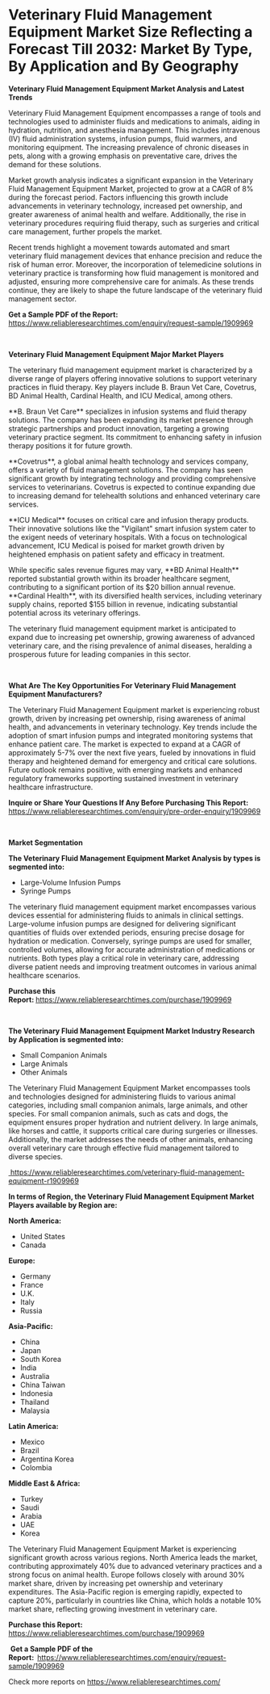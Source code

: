 <p><h1>Veterinary Fluid Management Equipment Market Size Reflecting a Forecast Till 2032: Market By Type, By Application and By Geography</h1></p><p><strong>Veterinary Fluid Management Equipment Market Analysis and Latest Trends</strong></p>
<p><p>Veterinary Fluid Management Equipment encompasses a range of tools and technologies used to administer fluids and medications to animals, aiding in hydration, nutrition, and anesthesia management. This includes intravenous (IV) fluid administration systems, infusion pumps, fluid warmers, and monitoring equipment. The increasing prevalence of chronic diseases in pets, along with a growing emphasis on preventative care, drives the demand for these solutions.</p><p>Market growth analysis indicates a significant expansion in the Veterinary Fluid Management Equipment Market, projected to grow at a CAGR of 8% during the forecast period. Factors influencing this growth include advancements in veterinary technology, increased pet ownership, and greater awareness of animal health and welfare. Additionally, the rise in veterinary procedures requiring fluid therapy, such as surgeries and critical care management, further propels the market.</p><p>Recent trends highlight a movement towards automated and smart veterinary fluid management devices that enhance precision and reduce the risk of human error. Moreover, the incorporation of telemedicine solutions in veterinary practice is transforming how fluid management is monitored and adjusted, ensuring more comprehensive care for animals. As these trends continue, they are likely to shape the future landscape of the veterinary fluid management sector.</p></p>
<p><strong>Get a Sample PDF of the Report:&nbsp;</strong> <a href="https://www.reliableresearchtimes.com/enquiry/request-sample/1909969?utm_campaign=3209&utm_medium=2&utm_source=Github&utm_content=ia&utm_term=05032025&utm_id=veterinary-fluid-management-equipment">https://www.reliableresearchtimes.com/enquiry/request-sample/1909969</a></p>
<p>&nbsp;</p>
<p><strong>Veterinary Fluid Management Equipment Major Market Players</strong></p>
<p><p>The veterinary fluid management equipment market is characterized by a diverse range of players offering innovative solutions to support veterinary practices in fluid therapy. Key players include B. Braun Vet Care, Covetrus, BD Animal Health, Cardinal Health, and ICU Medical, among others.</p><p>**B. Braun Vet Care** specializes in infusion systems and fluid therapy solutions. The company has been expanding its market presence through strategic partnerships and product innovation, targeting a growing veterinary practice segment. Its commitment to enhancing safety in infusion therapy positions it for future growth.</p><p>**Covetrus**, a global animal health technology and services company, offers a variety of fluid management solutions. The company has seen significant growth by integrating technology and providing comprehensive services to veterinarians. Covetrus is expected to continue expanding due to increasing demand for telehealth solutions and enhanced veterinary care services.</p><p>**ICU Medical** focuses on critical care and infusion therapy products. Their innovative solutions like the "Vigilant" smart infusion system cater to the exigent needs of veterinary hospitals. With a focus on technological advancement, ICU Medical is poised for market growth driven by heightened emphasis on patient safety and efficacy in treatment.</p><p>While specific sales revenue figures may vary, **BD Animal Health** reported substantial growth within its broader healthcare segment, contributing to a significant portion of its $20 billion annual revenue. **Cardinal Health**, with its diversified health services, including veterinary supply chains, reported $155 billion in revenue, indicating substantial potential across its veterinary offerings.</p><p>The veterinary fluid management equipment market is anticipated to expand due to increasing pet ownership, growing awareness of advanced veterinary care, and the rising prevalence of animal diseases, heralding a prosperous future for leading companies in this sector.</p></p>
<p>&nbsp;</p>
<p><strong>What Are The Key Opportunities For Veterinary Fluid Management Equipment Manufacturers?</strong></p>
<p><p>The Veterinary Fluid Management Equipment market is experiencing robust growth, driven by increasing pet ownership, rising awareness of animal health, and advancements in veterinary technology. Key trends include the adoption of smart infusion pumps and integrated monitoring systems that enhance patient care. The market is expected to expand at a CAGR of approximately 5-7% over the next five years, fueled by innovations in fluid therapy and heightened demand for emergency and critical care solutions. Future outlook remains positive, with emerging markets and enhanced regulatory frameworks supporting sustained investment in veterinary healthcare infrastructure.</p></p>
<p><strong>Inquire or Share Your Questions If Any Before Purchasing This Report:</strong> <a href="https://www.reliableresearchtimes.com/enquiry/pre-order-enquiry/1909969?utm_campaign=3209&utm_medium=2&utm_source=Github&utm_content=ia&utm_term=05032025&utm_id=veterinary-fluid-management-equipment">https://www.reliableresearchtimes.com/enquiry/pre-order-enquiry/1909969</a></p>
<p>&nbsp;</p>
<p><strong>Market Segmentation</strong></p>
<p><strong>The Veterinary Fluid Management Equipment Market Analysis by types is segmented into:</strong></p>
<p><ul><li>Large-Volume Infusion Pumps</li><li>Syringe Pumps</li></ul></p>
<p><p>The veterinary fluid management equipment market encompasses various devices essential for administering fluids to animals in clinical settings. Large-volume infusion pumps are designed for delivering significant quantities of fluids over extended periods, ensuring precise dosage for hydration or medication. Conversely, syringe pumps are used for smaller, controlled volumes, allowing for accurate administration of medications or nutrients. Both types play a critical role in veterinary care, addressing diverse patient needs and improving treatment outcomes in various animal healthcare scenarios.</p></p>
<p><strong>Purchase this Report:&nbsp;</strong><a href="https://www.reliableresearchtimes.com/purchase/1909969?utm_campaign=3209&utm_medium=2&utm_source=Github&utm_content=ia&utm_term=05032025&utm_id=veterinary-fluid-management-equipment">https://www.reliableresearchtimes.com/purchase/1909969</a></p>
<p>&nbsp;</p>
<p><strong>The Veterinary Fluid Management Equipment Market Industry Research by Application is segmented into:</strong></p>
<p><ul><li>Small Companion Animals</li><li>Large Animals</li><li>Other Animals</li></ul></p>
<p><p>The Veterinary Fluid Management Equipment Market encompasses tools and technologies designed for administering fluids to various animal categories, including small companion animals, large animals, and other species. For small companion animals, such as cats and dogs, the equipment ensures proper hydration and nutrient delivery. In large animals, like horses and cattle, it supports critical care during surgeries or illnesses. Additionally, the market addresses the needs of other animals, enhancing overall veterinary care through effective fluid management tailored to diverse species.</p></p>
<p><a href="https://www.reliableresearchtimes.com/veterinary-fluid-management-equipment-r1909969?utm_campaign=3209&utm_medium=2&utm_source=Github&utm_content=ia&utm_term=05032025&utm_id=veterinary-fluid-management-equipment">&nbsp;https://www.reliableresearchtimes.com/veterinary-fluid-management-equipment-r1909969</a></p>
<p><strong>In terms of Region, the Veterinary Fluid Management Equipment Market Players available by Region are:</strong></p>
<p>
    <p> <strong> North America: </strong>
        <ul>
            <li>United States</li>
            <li>Canada</li>
        </ul>
        </p> 
    <p> <strong> Europe: </strong>
        <ul>
            <li>Germany</li>
            <li>France</li>
            <li>U.K.</li>
            <li>Italy</li>
            <li>Russia</li>
        </ul>
        </p> 
    <p> <strong> Asia-Pacific: </strong>
        <ul>
            <li>China</li>
            <li>Japan</li>
            <li>South Korea</li>
            <li>India</li>
            <li>Australia</li>
            <li>China Taiwan</li>
            <li>Indonesia</li>
            <li>Thailand</li>
            <li>Malaysia</li>
        </ul>
        </p> 
    <p> <strong> Latin America: </strong>
        <ul>
            <li>Mexico</li>
            <li>Brazil</li>
            <li>Argentina Korea</li>
            <li>Colombia</li>
        </ul>
        </p> 
    <p> <strong> Middle East & Africa: </strong>
        <ul>
            <li>Turkey</li>
            <li>Saudi</li>
            <li>Arabia</li>
            <li>UAE</li>
            <li>Korea</li>
        </ul>
    </p>
    </p>
<p><p>The Veterinary Fluid Management Equipment Market is experiencing significant growth across various regions. North America leads the market, contributing approximately 40% due to advanced veterinary practices and a strong focus on animal health. Europe follows closely with around 30% market share, driven by increasing pet ownership and veterinary expenditures. The Asia-Pacific region is emerging rapidly, expected to capture 20%, particularly in countries like China, which holds a notable 10% market share, reflecting growing investment in veterinary care.</p></p>
<p><strong>Purchase this Report: </strong><a href="https://www.reliableresearchtimes.com/purchase/1909969?utm_campaign=3209&utm_medium=2&utm_source=Github&utm_content=ia&utm_term=05032025&utm_id=veterinary-fluid-management-equipment">https://www.reliableresearchtimes.com/purchase/1909969</a></p>
<p>&nbsp;<strong>Get a Sample PDF of the Report:&nbsp;&nbsp;</strong><a href="https://www.reliableresearchtimes.com/enquiry/request-sample/1909969?utm_campaign=3209&utm_medium=2&utm_source=Github&utm_content=ia&utm_term=05032025&utm_id=veterinary-fluid-management-equipment">https://www.reliableresearchtimes.com/enquiry/request-sample/1909969</a></p>
<p><strong></strong></p>
<p>Check more reports on <a href="https://www.reliableresearchtimes.com/?utm_campaign=3209&utm_medium=2&utm_source=Github&utm_content=ia&utm_term=05032025&utm_id=veterinary-fluid-management-equipment">https://www.reliableresearchtimes.com/</a></p>